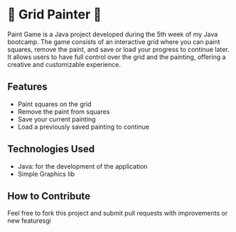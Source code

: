 # 🎨 Grid Painter 🎨

Paint Game is a Java project developed during the 5th week of my Java bootcamp.
The game consists of an interactive grid where you can paint squares, remove the paint, and save or load your progress to continue later.
It allows users to have full control over the grid and the painting, offering a creative and customizable experience.

## Features

- Paint squares on the grid
- Remove the paint from squares
- Save your current painting
- Load a previously saved painting to continue

## Technologies Used

- Java: for the development of the application
- Simple Graphics lib

## How to Contribute

Feel free to fork this project and submit pull requests with improvements or new featuresgi
